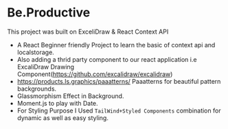 # Be.Productive

This project was built on ExceliDraw & React Context API

- A React Beginner friendly Project to learn the basic of context api and localstorage.
- Also adding a thrid party component to our react application i.e ExcaliDraw Drawing Component(https://github.com/excalidraw/excalidraw)
- https://products.ls.graphics/paaatterns/ Paaatterns for beautiful pattern backgrounds.
- Glassmorphism Effect in Background.
- Moment.js to play with Date.
- For Styling Purpose I Used `TailWind+Styled Components` combination for dynamic as well as easy styling.

